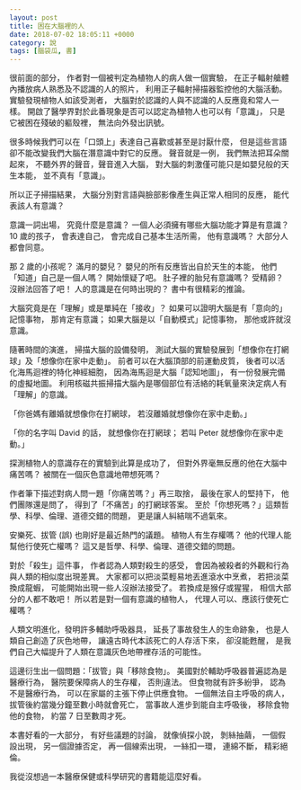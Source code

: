 ```yaml
---
layout: post
title: 困在大腦裡的人
date: 2018-07-02 18:05:11 +0000
category: 說
tags: [腦袋瓜, 書]
---
```


很前面的部分，
作者對一個被判定為植物人的病人做一個實驗，
在正子輻射艙體內播放病人熟悉及不認識的人的照片，
利用正子輻射掃描器監控他的大腦活動。
實驗發現植物人如該受測者，
大腦對於認識的人與不認識的人反應竟和常人一樣。
開啟了醫學界對於此番現象是否可以認定為植物人也可以有「意識」，
只是它被困在殘破的軀殼裡，
無法向外發出訊號。

很多時候我們可以在「口頭上」表達自己喜歡或甚至是討厭什麼，
但是這些言語卻不能改變我們大腦在潛意識中對它的反應。
聲音就是一例，
我們無法把耳朵關起來，
不聽外界的聲音，聲音進入大腦，
對大腦的刺激僅可能只是如嬰兒般的天生本能，
並不真有「意識」。

<!--more-->
所以正子掃描結果，
大腦分別對言語與臉部影像產生與正常人相同的反應，
能代表該人有意識？

意識一詞出場，
究竟什麼是意識？
一個人必須擁有哪些大腦功能才算是有意識？
10 歲的孩子，
會表達自己，
會完成自己基本生活所需，
他有意識嗎？
大部分人都會同意。

那 2 歲的小孩呢？
滿月的嬰兒？
嬰兒的所有反應皆出自於天生的本能，
他們「知道」自己是一個人嗎？
開始懷疑了吧。
肚子裡的胎兒有意識嗎？
受精卵？
沒辦法回答了吧！
人的意識是在何時出現的？
書中有很精彩的推論。

大腦究竟是在「理解」或是單純在「接收」？
如果可以證明大腦是有「意向的」記憶事物，
那肯定有意識；
如果大腦是以「自動模式」記憶事物，
那他或許就沒意識。

隨著時間的演進，
掃描大腦的設備發明，
測試大腦的實驗發展到「想像你在打網球」及「想像你在家中走動」。
前者可以在大腦頂部的前運動皮質，
後者可以活化海馬迴裡的特化神經細胞，
因為海馬迴是大腦「認知地圖」，
有一份發展完備的虛擬地圖。
利用核磁共振掃描大腦內是哪個部位有活絡的耗氧量來決定病人有「理解」的意識。

「你爸媽有離婚就想像你在打網球，
若沒離婚就想像你在家中走動。」

「你的名字叫 David 的話，
就想像你在打網球；
若叫 Peter 就想像你在家中走動。」

探測植物人的意識存在的實驗到此算是成功了，
但對外界毫無反應的他在大腦中痛苦嗎？
被關在一個灰色意識地帶想死嗎？

作者筆下描述對病人問一題「你痛苦嗎？」再三取捨，
最後在家人的堅持下，
他們團隊還是問了，
得到了「不痛苦」的打網球答案。
至於「你想死嗎？」這類哲學、科學、倫理、道德交錯的問題，
更是讓人糾結喘不過氣來。

安樂死、拔管 (誤) 也剛好是最近熱門的議題。
植物人有生存權嗎？
他的代理人能幫他行使死亡權嗎？
這又是哲學、科學、倫理、道德交錯的問題。

對於「殺生」這件事，
作者認為人類對殺生的感受，
會因為被殺者的外觀和行為與人類的相似度出現差異。
大家都可以把淡菜輕易地丟進滾水中烹煮，
若把淡菜換成龍蝦，
可能開始出現一些人沒辦法接受了。
若換成是猴仔或猩猩，
相信大部分的人都不敢吧！
所以若是對一個有意識的植物人，
代理人可以、應該行使死亡權嗎？

人類文明進化，發明許多輔助呼吸器具，
延長了事故發生人的生命跡象，
也是人類自己創造了灰色地帶，
讓遠古時代本該死亡的人存活下來，
卻沒能甦醒，
是我們自己大幅提升了人類在意識灰色地帶裡存活的可能性。

這邊衍生出一個問題：「拔管」與「移除食物」。
美國對於輔助呼吸器普遍認為是醫療行為，
醫院要保障病人的生存權，
否則違法。
但食物就有許多紛爭，
認為不是醫療行為，
可以在家屬的主張下停止供應食物。
一個無法自主呼吸的病人，
拔管後約當幾分鐘至數小時就會死亡，
當事故人進步到能自主呼吸後，
移除食物他的食物，
約當 7 日至數周才死。

本書好看的一大部分，
有好些議題的討論，
就像偵探小說，
剝絲抽繭，
一個假設出現，
另一個證據否定，
再一個線索出現，
一絲扣一環，
連綿不斷，
精彩絕倫。

我從沒想過一本醫療保健或科學研究的書籍能這麼好看。
